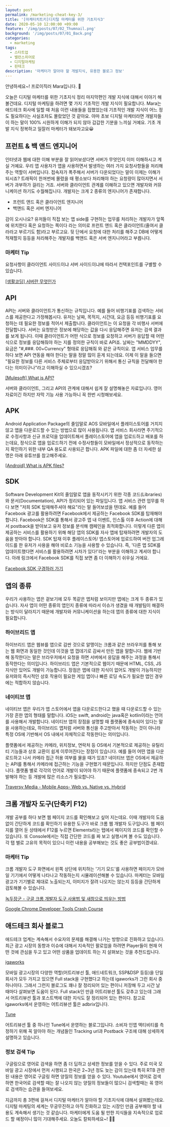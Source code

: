 ```yaml
---
layout: post
permalink: /marketing-cheat-key-3/
title: '[마케터치트키]디지털 마케터를 위한 기초지식3'
date: 2020-05-10 12:00:00 +09:00
feature: '/img/posts/07/02_Thumnail.png'
background: '/img/posts/07/01_Back.png'
categories:
  - marketing
tags:
  - 스타트업
  - 밸런스히어로
  - 디지털마케팅
  - 핀테크
description: '마케터가 알아야 할 개발지식, 유용한 블로그 정보'
---
```


안녕하세요~!
프로이직러 Mara입니다. 🐳

오늘은 디지털 마케터를 위한 기초지식 정리 마지막편인 개발 지식에 대해서 이야기 해볼건데요. 디지털 마케팅을 하려면 몇 가지 기초적인 개발 지식이 필요합니다. Mara는 애드테크 회사에 일할 때 처음 이런 내용들을 접했었는데 기초적인 개발 지식이 어느 정도 필요하다는 사실조차도 몰랐었던 것 같아요. 아마 초보 디지털 마케터라면 개발자들이 하는 말이 100% 시원하게 이해가 되지 않아 갑갑한 기분을 느끼실 거예요. 기초 개발 지식 정복하고 일잘러 마케터가 돼보자고요😀 

## 프런트 & 백 앤드 엔지니어 

인터넷과 웹에 대한 이해 부분을 잘 읽어보셨다면 서버가 무엇인지 이미 이해하시고 계실 거예요. 우리 앱 사용자가 앱을 사용하면서 발생하는 여러 가지 요청사항들을 처리해주는 역할이 서버입니다. 접속자가 폭주해서 서버가 다운되었다는 말이 이제는 이해가 되시죠? 트래픽이 한꺼번에 몰렸을 때 평소보다 처리해야 하는 요청량이 많아지면서 서버가 과부하가 걸리는 거죠. 서버와 클라이언트 관계를 이해하고 있으면 개발자와 커뮤니케이션 하기도 수월해집니다. 개발자는 크게 2 종류의 엔지니어가 존재합니다. 

- 프런트 앤드 혹은 클라이언트 엔지니어
- 백앤드 혹은 서버 엔지니어 

감이 오시나요? 유저들이 직접 보는 앱 side를 구현하는 업무를 처리하는 개발자가 앞쪽에 위치한다 혹은 요청하는 쪽이다 라는 의미로 프런트 앤드 혹은 클라이언트(줄여서 클라라고 부르기도 함)라고 부르고요. 뒷 단에서 요청에 대한 처리를 해주고 DB에 어떻게 적재할지 등등을 처리해주는 개발자를 백앤드 혹은 서버 엔지니어라고 부릅니다. 

### 마케터 Tip

요청사항이 클라이언트 사이드이냐 서버 사이드이냐에 따라서 컨택포인트를 구별할 수 있습니다.

[[생활코딩] 서버란 무엇인가](https://www.youtube.com/watch?v=bnpJVGt5Cxk)

## API

API는 서버와 클라이언트가 통신하는 규칙입니다. 예를 들어 비행기표를 검색하는 서비스를 제공한다고 가정해봅시다. 유저는 날짜, 목적지, 시간대, 요금 등등 비행기표를 요청하는 데 필요한 정보를 적어서 제출합니다. 클라이언트는 이 요청을 각 비행사 서버에 전달합니다. 서버는 요청받은 정보에 해당하는 값을 다시 응답해주면 유저는 검색 결과를 보게 됩니다. 이때 클라이언트가 어떤 식으로 정보를 요청하고 서버가 응답할 때 어떤 식으로 정보를 응답해줘야 하는 지를 정의한 규칙이 바로 API죠. 날짜는 "MMDDYY", 요금은 "#,###. 00+Currency" 형태로 응답해줘 와 같은 규칙이요. 앱 서비스 업무를 하다 보면 API 연동을 해야 한다는 말을 정말 많이 듣게 되는데요. 이제 이 말을 들으면 "필요한 정보를 다른 서비스 주체로부터 응답받아오기 위해서 통신 규칙을 전달해야 한다는 의미이구나"라고 이해하실 수 있으시겠죠?  

[[Mulesoft] What is API?](https://www.youtube.com/watch?v=s7wmiS2mSXY ) 

서버와 클라이언트, 그리고 API의 관계에 대해서 쉽게 잘 설명해놓은 자료입니다. 영어 자료이긴 하지만 자막 기능 사용 가능하니 꼭 한번 시청해보세요. 

## APK

Android Application Package의 줄임말로 AOS 모바일에서 플레이스토어를 거치지 않고 앱을 다운로드할 수 있는 방법으로 많이 사용됩니다. 앱 서비스 회사라면 주기적으로 수정사항과 신규 프로덕을 업데이트해서 플레이스토어에 앱을 업로드하고 배포를 하는데요, 정식으로 앱을 업로드하기 전에 수정사항들이 모바일에서 정상적으로 동작하는지 확인하기 위한 내부 QA 용도로 사용되곤 합니다. APK 파일에 대한 좀 더 자세한 설명은 아래 유튜브를 참고해주세요. 

[[Android] What is APK files? ](https://www.youtube.com/watch?v=Hawj4WRxNSs)

## SDK

Software Development Kit의 줄임말로 앱을 동작시키기 위한 각종 코드(Libraries)와 문서(Documentation), API가 정리되어 있는 파일입니다. 앱 서비스 관련 업무를 하다 보면 "저희 SDK 탑재해주셔야 해요"라는 말 들어보셨을 텐데요. 예를 들어 Facebook 광고를 활용하려면 Facebook에서 제공하는 Facebook SDK를 탑재해야 합니다. Facebook은 SDK를 통해서 광고주 앱 내 이벤트, 인스톨 이후 Action에 대해서 postback을 받아보고 유저 정보를 분석해 캠페인을 최적화합니다. 이렇게 다른 앱이 제공하는 서비스를 활용하기 위해 해당 앱의 SDK를 자사 앱에 탑재하려면 개발자의 도움을 받아야 합니다. SDK 탑재 이후 플레이스토어/ 앱스토어에 업로드하여 버전 업그레이드를 한 유저가 사용을 해야 비로소 기능을 사용할 수 있습니다. 즉, '다른 앱 SDK를 업데이트했다면 서비스를 활용하려면 시차가 있다!'라는 부분을 이해하고 계셔야 합니다. 아래 링크에서 Facebook SDK를 직접 보면 좀 더 이해하기 쉬우실 거에요. 

[Facebook SDK 구경하러 가기 ](https://developers.facebook.com/docs/apis-and-sdks/)

## 앱의 종류

우리가 사용하는 앱은 겉보기에 모두 똑같은 앱처럼 보이지만 앱에는 크게 두 종류가 있습니다. 자사 앱이 어떤 종류의 앱인지 종류에 따라서 이슈가 생겼을 때 개발팀이 해결하는 방식이 달라지기 때문에 개발자와 커뮤니케이션을 하는데 앱의 종류에 대한 지식이 필요합니다. 

### 하이브리드 앱

하이브리드 앱은 웹뷰를 앱으로 감싼 것으로 알맹이는 크롬과 같은 브라우저를 통해 보는 웹 화면과 동일한 것인데 이것을 앱 껍데기로 감싸서 만든 앱을 말합니다. 웹에 기반해 동작한다는 말은 브라우저에서 요청을 하면 서버에서 응답을 해주는 과정을 통해서 동작한다는 의미입니다. 하이브리드 앱은 기본적으로 웹이기 때문에 HTML, CSS, JS 지식만 있어도 개발이 가능합니다. 장점은 앱에 대한 지식이 없어도 개발이 가능하지만 유저와의 즉시적인 상호 작용이 필요한 게임 앱이나 빠른 로딩 속도가 필요한 앱인 경우에는 적합하지 않습니다.  

### 네이티브 앱

네이티브 앱은 우리가 앱 스토어에서 앱을 다운로드한다고 했을 때 다운로드할 수 있는 가장 흔한 앱의 형태를 말합니다. iOS는 swift, android는 java혹은 kotlin이라는 언어를 사용해서 개발합니다. 네이티브 앱의 장점을 설명할 때 플랫폼에 종속되어 있다는 말을 사용하는데요, 하이브리드 앱처럼 서버와 통신을 주고받아서 작동하는 것이 아니라 특정 OS에 기반해서 OS 내에서 자체적으로 작동한다는 의미입니다. 

플랫폼에서 제공하는 카메라, 위치정보, 연락처 등 OS에서 기본적으로 제공하는 유틸리티 기능들과 상호 교환이 쉽게 이루어진다는 장점이 있습니다. 예를 들어 어떤 앱을 다운로드하고 나서 카메라 접근 허용 여부를 물을 때가 있죠? 네이티브 앱은 OS에서 제공하는 API를 통해서 카메라에 접근하는 기능을 구현했기 때문입니다. 하지만 단점도 존재합니다. 플랫폼 별로 각각의 언어로 개발이 되어야 하기 때문에 플랫폼에 종속되고 2번 개발해야 하는 등 개발에 많은 리소스가 필요합니다. 

[Traversy Media - Mobile Apps- Web vs. Native vs. Hybrid](https://www.youtube.com/watch?v=ZikVtdopsfY)

## 크롬 개발자 도구(단축키 F12)

개발 공부를 하다 보면 웹 페이지 코드를 확인해보고 싶어 지는데요. 이때 개발자의 도움 없이 간단하게 코드를 확인하기 유용한 도구가 바로 크롬 웹 개발자 도구입니다. 웹 페이지를 열어 둔 상태에서 F12를 누르면 Elements라는 탭에서 페이지의 코드를 확인할 수 있습니다. 또 Console에서는 직접 간단한 코드를 짜 보고 실행시켜 볼 수도 있습니다. 각 탭 별로 고유의 목적이 있으니 이런 내용을 공부해보는 것도 좋은 공부법이겠네요. 

### 마케터 Tip 

크롬 개발자 도구 화면에서 왼쪽 상단에 위치하는 '기기 모드'를 사용하면 페이지가 모바일 기기에서 어떻게 나타나고 작동하는지 시뮬레이션해볼 수 있습니다. 마케터는 모바일 광고가 기기별로 제대로 노출되는지, 이미지가 잘려 나오지는 않는지 등등을 간단하게 검토해볼 수 있습니다. 

[녹두장군 - 구글 크롬 개발자 도구 사용법 및 새창으로 띄우는 방법]( https://mainia.tistory.com/2393 )

[Google Chrome Developer Tools Crash Course](https://www.youtube.com/watch?v=x4q86IjJFag)

## 애드테크 회사 블로그

애드테크 업계는 계속해서 수요자의 문제를 해결해 나가는 방향으로 진화하고 있습니다. 최근 광고 시장의 동향과 이슈에 대해서 지속적인 팔로업을 하려면 Player들이 현재 어떤 것에 관심을 두고 있고 어떤 상품을 업데이트 하는 지 살펴보는 것을 추천드립니다.   

[igaworks](http://blog.igaworks.com/) 

모바일 광고시장의 다양한 역할(어트리뷰선 툴, 애드네트워크, SSP&DSP 등등)을 단일 회사가 모두 가지고 있으면 Full stack을 구현했다고 하는데 igaworks가 그런 회사 중 하나이다. 그래서 그런지 블로그도 꽤나 잘 정리되어 있는 편이니 저장해 두고 시간 날 때마다 살펴보면 도움이 된다. Full stack인 만큼 어트리뷰션 툴도 갖추고 있는데 그래서 어트리뷰션 툴과 포스트백에 대한 지식도 잘 정리되어 있는 편이다. 참고로 igaworks에서 운영하는 어트리뷰션 툴은 adbrix입니다. 

[Tune](https://blog.naver.com/tunekorea)

어트리뷰션 툴 중 하나인 Tune에서 운영하는 블로그입니다. 소비자 인앱 액티비티를 측정하기 위해 꼭 알아야 하는 개념들인 Tracking url과 Postback 구조에 대해 상세하게 설명하고 있습니다. 

### 정보 검색 Tip

구글링으로 영어로 검색을 하면 좀 더 딥하고 상세한 정보를 얻을 수 있다. 주로 미국 모바일 광고 시장에서 먼저 시행되고 한국은 2~3년 정도 늦는 감이 있는데 특히 RTB 관련된 내용은 영어로 구글링 하면 양질의 정보를 얻을 수 있다. Youtube에서 영어로 검색하면 한국어로 검색할 때는 잘 나오지 않는 양질의 정보들이 많으니 검색할때는 꼮 영어로 검색하는 습관을 들여보세요. 

지금까지 총 3편에 걸쳐서 디지털 마케터가 알아야 할 기초지식에 대해서 살펴봤는데요. 디지털 마케팅의 세계는 무궁무진하고 아직 진화하고 있는 시장인 만큼 공부해야 할 내용도 계속해서 생기는 것 같습니다. 마케터에게 도움 될 만한 지식들을 지속적으로 업로드 할 예정이니 많이 기대해주세요. 오늘도 칼퇴하세요~! 🙋‍♀️  


